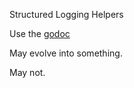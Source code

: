 Structured Logging Helpers

Use the [godoc](http://godoc.org/github.com/heroku/slog)

May evolve into something.

May not.
